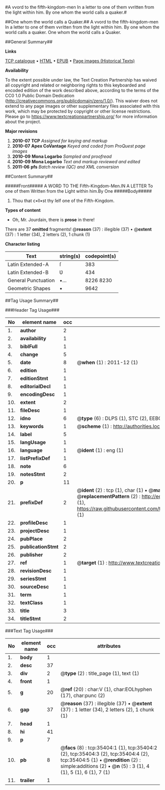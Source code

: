 #A vvord to the fifth-kingdom-men In a letter to one of them vvritten from the light within him. By one whom the world calls a quaker.#

##One whom the world calls a Quaker.##
A vvord to the fifth-kingdom-men In a letter to one of them vvritten from the light within him. By one whom the world calls a quaker.
One whom the world calls a Quaker.

##General Summary##

**Links**

[TCP catalogue](http://www.ota.ox.ac.uk/tcp/)  • 
[HTML](http://tei.it.ox.ac.uk/tcp/Texts-HTML/free/A67/A67061.html)  • 
[EPUB](http://tei.it.ox.ac.uk/tcp/Texts-EPUB/free/A67/A67061.epub) • 
[Page images (Historical Texts)](https://historicaltexts.jisc.ac.uk/eebo-99830942e)

**Availability**

To the extent possible under law, the Text Creation Partnership has waived all copyright and related or neighboring rights to this keyboarded and encoded edition of the work described above, according to the terms of the CC0 1.0 Public Domain Dedication (http://creativecommons.org/publicdomain/zero/1.0/). This waiver does not extend to any page images or other supplementary files associated with this work, which may be protected by copyright or other license restrictions. Please go to https://www.textcreationpartnership.org/ for more information about the project.

**Major revisions**

1. __2010-07__ __TCP__ *Assigned for keying and markup*
1. __2010-07__ __Apex CoVantage__ *Keyed and coded from ProQuest page images*
1. __2010-09__ __Mona Logarbo__ *Sampled and proofread*
1. __2010-09__ __Mona Logarbo__ *Text and markup reviewed and edited*
1. __2011-06__ __pfs__ *Batch review (QC) and XML conversion*

##Content Summary##

#####Front#####
A WORD TO THE Fifth-Kingdom-Men.IN A LETTER To one of them Written from the Light within him.By One 
#####Body#####

1. Thou that c•ll•st thy ſelf one of the Fifth-Kingdom.

**Types of content**

  * Oh, Mr. Jourdain, there is **prose** in there!

There are 37 **omitted** fragments! 
 @__reason__ (37) : illegible (37)  •  @__extent__ (37) : 1 letter (34), 2 letters (2), 1 chunk (1)

**Character listing**


|Text|string(s)|codepoint(s)|
|---|---|---|
|Latin Extended-A|ſ|383|
|Latin Extended-B|Ʋ|434|
|General Punctuation|•…|8226 8230|
|Geometric Shapes|▪|9642|

##Tag Usage Summary##

###Header Tag Usage###

|No|element name|occ|attributes|
|---|---|---|---|
|1.|__author__|2||
|2.|__availability__|1||
|3.|__biblFull__|1||
|4.|__change__|5||
|5.|__date__|8| @__when__ (1) : 2011-12 (1)|
|6.|__edition__|1||
|7.|__editionStmt__|1||
|8.|__editorialDecl__|1||
|9.|__encodingDesc__|1||
|10.|__extent__|2||
|11.|__fileDesc__|1||
|12.|__idno__|6| @__type__ (6) : DLPS (1), STC (2), EEBO-CITATION (1), PROQUEST (1), VID (1)|
|13.|__keywords__|1| @__scheme__ (1) : http://authorities.loc.gov/ (1)|
|14.|__label__|5||
|15.|__langUsage__|1||
|16.|__language__|1| @__ident__ (1) : eng (1)|
|17.|__listPrefixDef__|1||
|18.|__note__|6||
|19.|__notesStmt__|2||
|20.|__p__|11||
|21.|__prefixDef__|2| @__ident__ (2) : tcp (1), char (1)  •  @__matchPattern__ (2) : ([0-9\-]+):([0-9IVX]+) (1), (.+) (1)  •  @__replacementPattern__ (2) : http://eebo.chadwyck.com/downloadtiff?vid=$1&page=$2 (1), https://raw.githubusercontent.com/textcreationpartnership/Texts/master/tcpchars.xml#$1 (1)|
|22.|__profileDesc__|1||
|23.|__projectDesc__|1||
|24.|__pubPlace__|2||
|25.|__publicationStmt__|2||
|26.|__publisher__|2||
|27.|__ref__|1| @__target__ (1) : http://www.textcreationpartnership.org/docs/. (1)|
|28.|__revisionDesc__|1||
|29.|__seriesStmt__|1||
|30.|__sourceDesc__|1||
|31.|__term__|1||
|32.|__textClass__|1||
|33.|__title__|3||
|34.|__titleStmt__|2||


###Text Tag Usage###

|No|element name|occ|attributes|
|---|---|---|---|
|1.|__body__|1||
|2.|__desc__|37||
|3.|__div__|2| @__type__ (2) : title_page (1), text (1)|
|4.|__front__|1||
|5.|__g__|20| @__ref__ (20) : char:V (1), char:EOLhyphen (17), char:punc (2)|
|6.|__gap__|37| @__reason__ (37) : illegible (37)  •  @__extent__ (37) : 1 letter (34), 2 letters (2), 1 chunk (1)|
|7.|__head__|1||
|8.|__hi__|41||
|9.|__p__|7||
|10.|__pb__|8| @__facs__ (8) : tcp:35404:1 (1), tcp:35404:2 (2), tcp:35404:3 (2), tcp:35404:4 (2), tcp:35404:5 (1)  •  @__rendition__ (2) : simple:additions (2)  •  @__n__ (5) : 3 (1), 4 (1), 5 (1), 6 (1), 7 (1)|
|11.|__trailer__|1||
